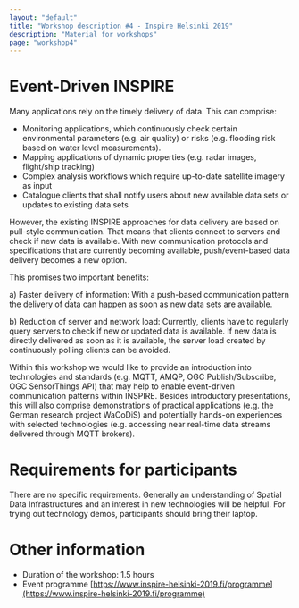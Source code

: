 ```yaml
---
layout: "default"
title: "Workshop description #4 - Inspire Helsinki 2019"
description: "Material for workshops"
page: "workshop4"
---
```

# Event-Driven INSPIRE

Many applications rely on the timely delivery of data. This can comprise: 
 
* Monitoring applications, which continuously check certain environmental parameters (e.g. air quality) or risks (e.g. flooding risk based on water level measurements). 
* Mapping applications of dynamic properties (e.g. radar images, flight/ship tracking)
* Complex analysis workflows which require up-to-date satellite imagery as input
* Catalogue clients that shall notify users about new available data sets or updates to existing data sets 
 
However, the existing INSPIRE approaches for data delivery are based on pull-style communication. That means that clients connect to servers and check if new data is available. With new communication protocols and specifications that are currently becoming available, push/event-based data delivery becomes a new option. 
 
This promises two important benefits: 
 
a) Faster delivery of information: With a push-based communication pattern the delivery of data can happen as soon as new data sets are available. 
 
b) Reduction of server and network load: Currently, clients have to regularly query servers to check if new or updated data is available. If new data is directly delivered as soon as it is available, the server load created by continuously polling clients can be avoided. 
 
Within this workshop we would like to provide an introduction into technologies and standards (e.g. MQTT, AMQP, OGC Publish/Subscribe, OGC SensorThings API) that may help to enable event-driven communication patterns within INSPIRE. Besides introductory presentations, this will also comprise demonstrations of practical applications (e.g. the German research project WaCoDiS) and potentially hands-on experiences with selected technologies (e.g. accessing near real-time data streams delivered through MQTT brokers).

# Requirements for participants

There are no specific requirements. Generally an understanding of Spatial Data Infrastructures and an interest in new technologies will be helpful. For trying out technology demos, participants should bring their laptop.

# Other information

* Duration of the workshop: 1.5 hours
* Event programme [https://www.inspire-helsinki-2019.fi/programme](https://www.inspire-helsinki-2019.fi/programme)
